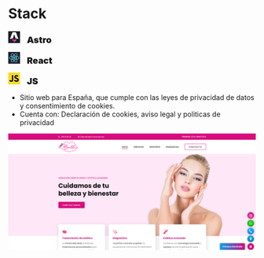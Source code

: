 # Stack

<img src="astro.svg" width="24"> <span style="font-size:18px;font-weight:900;margin-left:10px">Astro</span>

<img src="react.svg" width="24"> <span style="font-size:18px;font-weight:900;margin-left:10px">React</span>

<img src="javascript.svg" width="24"> <span style="font-size:18px;font-weight:900;margin-left:10px">JS</span>

- Sitio web para España, que cumple con las leyes de privacidad de datos y consentimiento de cookies.
- Cuenta con: Declaración de cookies, aviso legal y politicas de privacidad

![Portada](portada.png)
